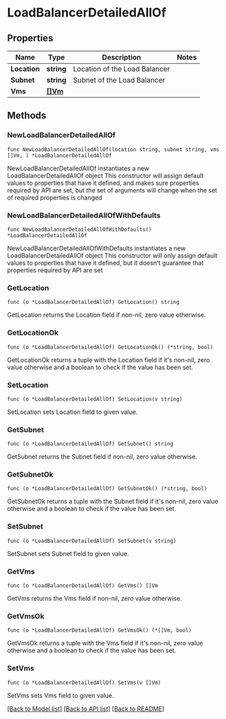 # LoadBalancerDetailedAllOf

## Properties

Name | Type | Description | Notes
------------ | ------------- | ------------- | -------------
**Location** | **string** | Location of the Load Balancer | 
**Subnet** | **string** | Subnet of the Load Balancer | 
**Vms** | [**[]Vm**](Vm.md) |  | 

## Methods

### NewLoadBalancerDetailedAllOf

`func NewLoadBalancerDetailedAllOf(location string, subnet string, vms []Vm, ) *LoadBalancerDetailedAllOf`

NewLoadBalancerDetailedAllOf instantiates a new LoadBalancerDetailedAllOf object
This constructor will assign default values to properties that have it defined,
and makes sure properties required by API are set, but the set of arguments
will change when the set of required properties is changed

### NewLoadBalancerDetailedAllOfWithDefaults

`func NewLoadBalancerDetailedAllOfWithDefaults() *LoadBalancerDetailedAllOf`

NewLoadBalancerDetailedAllOfWithDefaults instantiates a new LoadBalancerDetailedAllOf object
This constructor will only assign default values to properties that have it defined,
but it doesn't guarantee that properties required by API are set

### GetLocation

`func (o *LoadBalancerDetailedAllOf) GetLocation() string`

GetLocation returns the Location field if non-nil, zero value otherwise.

### GetLocationOk

`func (o *LoadBalancerDetailedAllOf) GetLocationOk() (*string, bool)`

GetLocationOk returns a tuple with the Location field if it's non-nil, zero value otherwise
and a boolean to check if the value has been set.

### SetLocation

`func (o *LoadBalancerDetailedAllOf) SetLocation(v string)`

SetLocation sets Location field to given value.


### GetSubnet

`func (o *LoadBalancerDetailedAllOf) GetSubnet() string`

GetSubnet returns the Subnet field if non-nil, zero value otherwise.

### GetSubnetOk

`func (o *LoadBalancerDetailedAllOf) GetSubnetOk() (*string, bool)`

GetSubnetOk returns a tuple with the Subnet field if it's non-nil, zero value otherwise
and a boolean to check if the value has been set.

### SetSubnet

`func (o *LoadBalancerDetailedAllOf) SetSubnet(v string)`

SetSubnet sets Subnet field to given value.


### GetVms

`func (o *LoadBalancerDetailedAllOf) GetVms() []Vm`

GetVms returns the Vms field if non-nil, zero value otherwise.

### GetVmsOk

`func (o *LoadBalancerDetailedAllOf) GetVmsOk() (*[]Vm, bool)`

GetVmsOk returns a tuple with the Vms field if it's non-nil, zero value otherwise
and a boolean to check if the value has been set.

### SetVms

`func (o *LoadBalancerDetailedAllOf) SetVms(v []Vm)`

SetVms sets Vms field to given value.



[[Back to Model list]](../README.md#documentation-for-models) [[Back to API list]](../README.md#documentation-for-api-endpoints) [[Back to README]](../README.md)


